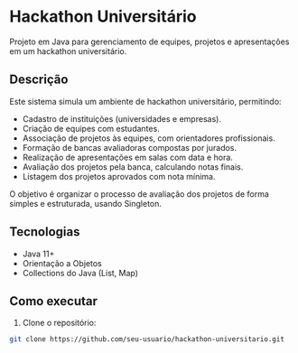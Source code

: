 # Hackathon Universitário

Projeto em Java para gerenciamento de equipes, projetos e apresentações em um hackathon universitário.

## Descrição

Este sistema simula um ambiente de hackathon universitário, permitindo:

- Cadastro de instituições (universidades e empresas).
- Criação de equipes com estudantes.
- Associação de projetos às equipes, com orientadores profissionais.
- Formação de bancas avaliadoras compostas por jurados.
- Realização de apresentações em salas com data e hora.
- Avaliação dos projetos pela banca, calculando notas finais.
- Listagem dos projetos aprovados com nota mínima.

O objetivo é organizar o processo de avaliação dos projetos de forma simples e estruturada, usando Singleton.

## Tecnologias

- Java 11+
- Orientação a Objetos
- Collections do Java (List, Map)

## Como executar

1. Clone o repositório:

```bash
git clone https://github.com/seu-usuario/hackathon-universitario.git
